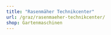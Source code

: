 ```yaml
---
title: "Rasenmäher Technikcenter"
url: /graz/rasenmaeher-technikcenter/
shop: Gartenmaschinen
---
```

